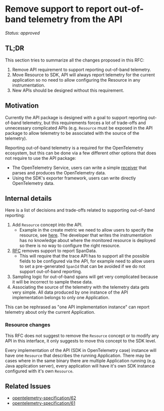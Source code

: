 # Remove support to report out-of-band telemetry from the API

*Status: approved*

## TL;DR
This section tries to summarize all the changes proposed in this RFC:
1. Remove API requirement to support reporting out-of-band telemetry.
1. Move Resource to SDK, API will always report telemetry for the current application so no need to
allow configuring the Resource in any instrumentation.
1. New APIs should be designed without this requirement.

## Motivation
Currently the API package is designed with a goal to support reporting out-of-band telemetry, but
this requirements forces a lot of trade-offs and unnecessary complicated APIs (e.g. `Resource` must
be exposed in the API package to allow telemetry to be associated with the source of the telemetry).

Reporting out-of-band telemetry is a required for the OpenTelemetry ecosystem, but this can be done
via a few different other options that does not require to use the API package:
* The OpenTelemetry Service, users can write a simple [receiver][otelsvc-receiver] that parses and
produces the OpenTelemetry data.
* Using the SDK's exporter framework, users can write directly OpenTelemetry data.

## Internal details
Here is a list of decisions and trade-offs related to supporting out-of-band reporting:
1. Add `Resource` concept into the API.
   * Example in the create metric we need to allow users to specify the resource, see
   [here][create-metric]. The developer that writes the instrumentation has no knowledge about where
   the monitored resource is deployed so there is no way to configure the right resource.
1. [RFC](./0002-remove-spandata.md) removes support to report SpanData.
   * This will require that the trace API has to support all the possible fields to be configured
   via the API, for example need to allow users to set a pre-generated `SpanId` that can be avoided
   if we do not support out-of-band reporting.
1. Sampling logic for out-of-band spans will get very complicated because it will be incorrect to
sample these data.
1. Associating the source of the telemetry with the telemetry data gets very simple. All data
produced by one instance of the API implementation belongs to only one Application.

This can be rephrased as "one API implementation instance" can report telemetry about only the
current Application.

### Resource changes
This RFC does not suggest to remove the `Resource` concept or to modify any API in this interface,
it only suggests to move this concept to the SDK level.

Every implementation of the API (SDK in OpenTelemetry case) instance will have one `Resource` that
describes the running Application. There may be cases where in the same binary there are multiple
Application running (e.g. Java application server), every application will have it's own SDK
instance configured with it's own `Resource`.

## Related Issues
 * [opentelemetry-specification/62](https://github.com/open-telemetry/opentelemetry-specification/issues/62)
 * [opentelemetry-specification/61](https://github.com/open-telemetry/opentelemetry-specification/issues/61)
 
[otelsvc-receiver]: https://github.com/open-telemetry/opentelemetry-service#config-receivers
[create-metric]: https://github.com/open-telemetry/opentelemetry-specification/blob/master/specification/api-metrics.md#create-metric
